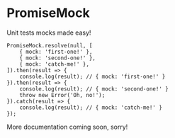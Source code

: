 # PromiseMock

Unit tests mocks made easy!

```
PromiseMock.resolve(null, [
    { mock: 'first-one!' },
    { mock: 'second-one!' },
    { mock: 'catch-me!' },
]).then(result => {
    console.log(result); // { mock: 'first-one!' }
}).then(result => {
    console.log(result); // { mock: 'second-one!' }
    throw new Error('Oh, no!');
}).catch(result => {
    console.log(result); // { mock: 'catch-me!' }
});
```

More documentation coming soon, sorry!
